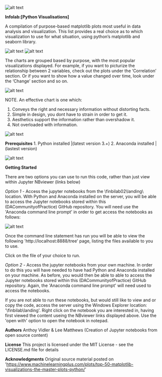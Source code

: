 ![alt text](https://udemy-images.udemy.com/course/480x270/2126318_14c6_6.jpg)

__Infolab:[Python Visualisations]__

A compilation of purpose-based matplotlib plots most useful in data analysis and visualization. This list provides a real choice as to which visualization to use for what situation, using python’s matplotlib and seaborn library.

![alt text](https://matplotlib.org/2.1.2/_static/logo2.png) ![alt text](https://qph.fs.quoracdn.net/main-qimg-0a6595e24b8a7bed6139d8ba1ae2db64.png)

The charts are grouped based by purpose, with the most popular visualizations displayed. For example, if you want to picturize the relationship between 2 variables, check out the plots under the ‘Correlation’ section. Or if you want to show how a value changed over time, look under the ‘Change’ section and so on.

![alt text](http://url/to/img.png)

NOTE. An effective chart is one which:

  1. Conveys the right and necessary information without distorting facts.
  2. Simple in design, you dont have to strain in order to get it.
  3. Aesthetics support the information rather than overshadow it. 
  4. Not overloaded with information.

![alt text](http://url/to/img.png)

__Prerequisites__
    1. Python installed |(latest version 3.+)
    2. Anaconda installed |(lastest version)
    
![alt text](http://url/to/img.png)

__Getting Started__

There are two options you can use to run this code, rather than just view within Jupyter NBviewer (links below)

<links>

_Option 1_ - Access the jupyter notebooks from the \\finbilab02\landing\ location. With Python and Anaconda installed on the server, you will be able to access the Jupyter notebooks stored within this (DACommunityofPractice) GitHub repository. You will need use the 'Anaconda command line prompt' in order to get access the notebooks as follows:

![alt text](http://url/to/img.png)

Once the command line statement has run you will be able to view the following 'http://localhost:8888/tree' page, listing the files available to you to use.

Click on the file of your choice to run.

_Option 2_ - Access the jupyter notebooks from your own machine. In order to do this you will have needed to have had Python and Anaconda installed on your machine. As before, you would then be able to able to access the Jupyter notebooks stored within this (DACommunityofPractice) GitHub repository. Again, the 'Anaconda command line prompt' will need used to access the notebooks.

If you are not able to run these notebooks, but would still like to view and or copy the code, access the server using the Windows Explorer location: '\\finbilab\landing\'. Right click on the notebook you are interested in, having first viewed the content useing the NBviewer links displayed above. Use the 'open with' option to open the notebook in notepad.

__Authors__
Anthoy Vidler & Lee Matthews (Creation of Jupyter notebooks from open source content)

__License__
This project is licensed under the MIT License - see the LICENSE.md file for details

__Acknowledgments__
Original source material posted on 'https://www.machinelearningplus.com/plots/top-50-matplotlib-visualizations-the-master-plots-python/'
